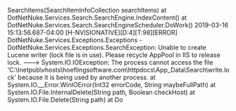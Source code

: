 SearchItems(SearchItemInfoCollection searchItems)
   at DotNetNuke.Services.Search.SearchEngine.IndexContent()
   at DotNetNuke.Services.Search.SearchEngineScheduler.DoWork()
2019-03-16 15:13:56.687-04:00 [H-NVISIONATIVE][D:4][T:98][ERROR] DotNetNuke.Services.Exceptions.Exceptions - DotNetNuke.Services.Exceptions.SearchException: Unable to create Lucene writer (lock file is in use). Please recycle AppPool in IIS to release lock. ---> System.IO.IOException: The process cannot access the file 'C:\Inetpub\vhosts\hoeflingsoftware.com\httpdocs\App_Data\Search\write.lock' because it is being used by another process.
   at System.IO.__Error.WinIOError(Int32 errorCode, String maybeFullPath)
   at System.IO.File.InternalDelete(String path, Boolean checkHost)
   at System.IO.File.Delete(String path)
   at Do